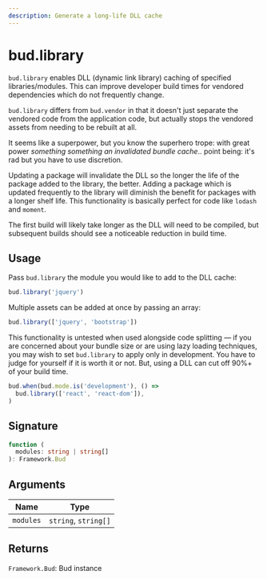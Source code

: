 ```yaml
---
description: Generate a long-life DLL cache
---
```


# bud.library

`bud.library` enables DLL (dynamic link library) caching of specified libraries/modules. This can improve developer build times for vendored dependencies which do not frequently change.

`bud.library` differs from `bud.vendor` in that it doesn't just separate the vendored code from the application code, but actually stops the vendored assets from needing to be rebuilt at all.

It seems like a superpower, but you know the superhero trope: with great power _something something an invalidated bundle cache_.. point being: it's rad but you have to use discretion.

Updating a package will invalidate the DLL so the longer the life of the package added to the library, the better. Adding a package which is updated frequently to the library will diminish the benefit for packages with a longer shelf life. This functionality is basically perfect for code like `lodash` and `moment`.

The first build will likely take longer as the DLL will need to be compiled, but subsequent builds should see a noticeable reduction in build time.

## Usage

Pass `bud.library` the module you would like to add to the DLL cache:

```js
bud.library('jquery')
```

Multiple assets can be added at once by passing an array:

```js
bud.library(['jquery', 'bootstrap'])
```

This functionality is untested when used alongside code splitting &mdash; if you are concerned about your bundle size or are using lazy loading techniques, you may wish to set `bud.library` to apply only in development. You have to judge for yourself if it is worth it or not. But, using a DLL can cut off 90%+ of your build time.

```ts
bud.when(bud.mode.is('development'), () =>
  bud.library(['react', 'react-dom']),
)
```

## Signature

```ts
function (
  modules: string | string[]
): Framework.Bud
```

## Arguments

| Name      | Type                 |
| --------- | -------------------- |
| `modules` | `string`, `string[]` |

## Returns

`Framework.Bud`: Bud instance

